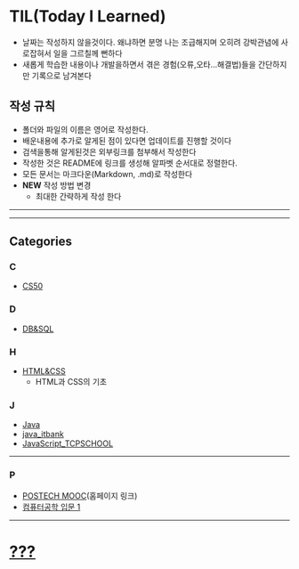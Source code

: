 # TIL(Today I Learned)

- 날짜는 작성하지 않을것이다. 왜냐하면 분명 나는 조급해지며 오히려 강박관념에 사로잡혀서 일을 그르칠께 뻔하다
- 새롭게 학습한 내용이나 개발을하면서 겪은 경험(오류,오타...해결법)들을 간단하지만 기록으로 남겨본다

## 작성 규칙

- 폴더와 파일의 이름은 영어로 작성한다.
- 배운내용에 추가로 알게된 점이 있다면 업데이트를 진행할 것이다
- 검색을통해 알게된것은 외부링크를 첨부해서 작성한다
- 작성한 것은 README에 링크를 생성해 알파벳 순서대로 정렬한다.
- 모든 문서는 마크다운(Markdown, .md)로 작성한다
- **NEW** 작성 방법 변경
  - 최대한 간략하게 작성 한다

---

---

## Categories

### C

- [CS50](<https://github.com/JaeHyun-Ban/TIL/tree/master/CS50(2019)>)

### D

- [DB&SQL](https://github.com/JaeHyun-Ban/TIL/tree/master/DBSQL)

### H

- [HTML&CSS](https://github.com/JaeHyun-Ban/TIL/tree/master/HTML%26CSS)
  - HTML과 CSS의 기초

### J

- [Java](https://github.com/JaeHyun-Ban/TIL/tree/master/Java)
- [java_itbank](https://github.com/JaeHyun-Ban/TIL/tree/master/itbank_java)
- [JavaScript_TCPSCHOOL](https://github.com/JaeHyun-Ban/TIL/tree/master/TCP_JavaScript)

---

### P

- [POSTECH MOOC](https://postech.smartlearn.io/)(홈페이지 링크)
- [컴퓨터공학 입문 1](https://github.com/JaeHyun-Ban/TIL/tree/master/POSTECH%20MOOC/CS_basic1)

---

# [???](https://github.com/JaeHyun-Ban/TIL/blob/master/RandomPlace.md)
